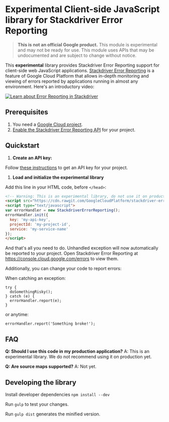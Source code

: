 # Experimental Client-side JavaScript library for Stackdriver Error Reporting

> **This is not an official Google product.** This module is experimental and may not be ready for use.
> This module uses APIs that may be undocumented and are subject to change without notice.

This **experimental** library provides Stackdriver Error Reporting support for client-side web JavaScript applications.
[Stackdriver Error Reporting](https://cloud.google.com/error-reporting/) is a feature of Google Cloud Platform that allows in-depth monitoring and viewing of errors reported by applications running in almost any environment. Here's an introductory video:

[![Learn about Error Reporting in Stackdriver](https://img.youtube.com/vi/cVpWVD75Hs8/0.jpg)](https://www.youtube.com/watch?v=cVpWVD75Hs8)

## Prerequisites

1. You need a [Google Cloud project](https://console.cloud.google.com).
1. [Enable the Stackdriver Error Reporting API](https://console.cloud.google.com/apis/api/clouderrorreporting.googleapis.com/overview) for your project.

## Quickstart

1. **Create an API key:**

  Follow [these instructions](https://support.google.com/cloud/answer/6158862) to get an API key for your project.

1. **Load and initialize the experimental library**

  Add this line in your HTML code, before `</head>`:

```HTML
<!-- Warning: This is an experimental library, do not use it on production environments -->
<script src="https://cdn.rawgit.com/GoogleCloudPlatform/stackdriver-errors-js/v0.1.0/dist/stackdriver-errors.min.js"></script>
<script type="text/javascript">
var errorHandler = new StackdriverErrorReporting();
errorHandler.init({
  key: 'my-api-key',
  projectId: 'my-project-id',
  service: 'my-service-name'
});
</script>
```

  And that's all you need to do. Unhandled exception will now automatically be reported to your project.
  Open Stackdriver Error Reporting at https://console.cloud.google.com/errors to view them.

  Additionally, you can change your code to report errors:

  When catching an exception:

  ```JS
  try {
    doSomethingRisky();
  } catch (e) {
    errorHandler.report(e);
  }
  ```

  or anytime:

  ```JS
  errorHandler.report('Something broke!');
  ```

## FAQ

**Q: Should I use this code in my production application?**
A: This is an experimental library. We do not recommend using it on production yet.

**Q: Are source maps supported?**
A: Not yet.

## Developing the library

Install developer dependencies `npm install --dev`

Run `gulp` to test your changes.

Run `gulp dist` generates the minified version.
